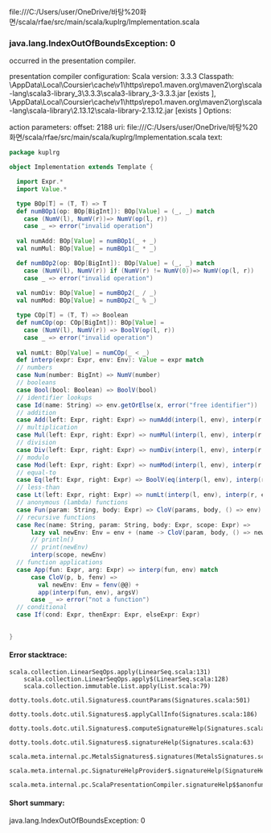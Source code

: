 file:///C:/Users/user/OneDrive/바탕%20화면/scala/rfae/src/main/scala/kuplrg/Implementation.scala
### java.lang.IndexOutOfBoundsException: 0

occurred in the presentation compiler.

presentation compiler configuration:
Scala version: 3.3.3
Classpath:
<HOME>\AppData\Local\Coursier\cache\v1\https\repo1.maven.org\maven2\org\scala-lang\scala3-library_3\3.3.3\scala3-library_3-3.3.3.jar [exists ], <HOME>\AppData\Local\Coursier\cache\v1\https\repo1.maven.org\maven2\org\scala-lang\scala-library\2.13.12\scala-library-2.13.12.jar [exists ]
Options:



action parameters:
offset: 2188
uri: file:///C:/Users/user/OneDrive/바탕%20화면/scala/rfae/src/main/scala/kuplrg/Implementation.scala
text:
```scala
package kuplrg

object Implementation extends Template {

  import Expr.*
  import Value.*

  type BOp[T] = (T, T) => T
  def numBOp1(op: BOp[BigInt]): BOp[Value] = (_, _) match
    case (NumV(l), NumV(r))=> NumV(op(l, r))
    case _ => error("invalid operation")
  
  val numAdd: BOp[Value] = numBOp1(_ + _)
  val numMul: BOp[Value] = numBOp1(_ * _)

  def numBOp2(op: BOp[BigInt]): BOp[Value] = (_, _) match
    case (NumV(l), NumV(r)) if (NumV(r) != NumV(0))=> NumV(op(l, r))
    case _ => error("invalid operation")
  
  val numDiv: BOp[Value] = numBOp2(_ / _)
  val numMod: BOp[Value] = numBOp2(_ % _)

  type COp[T] = (T, T) => Boolean
  def numCOp(op: COp[BigInt]): BOp[Value] =
    case (NumV(l), NumV(r)) => BoolV(op(l, r))
    case _ => error("invalid operation")
  
  val numLt: BOp[Value] = numCOp(_ < _)
  def interp(expr: Expr, env: Env): Value = expr match
  // numbers
  case Num(number: BigInt) => NumV(number)
  // booleans
  case Bool(bool: Boolean) => BoolV(bool)
  // identifier lookups
  case Id(name: String) => env.getOrElse(x, error("free identifier"))
  // addition
  case Add(left: Expr, right: Expr) => numAdd(interp(l, env), interp(r, env))
  // multiplication
  case Mul(left: Expr, right: Expr) => numMul(interp(l, env), interp(r, env))
  // division
  case Div(left: Expr, right: Expr) => numDiv(interp(l, env), interp(r, env))
  // modulo
  case Mod(left: Expr, right: Expr) => numMod(interp(l, env), interp(r, env))
  // equal-to
  case Eq(left: Expr, right: Expr) => BoolV(eq(interp(l, env), interp(r, env)))
  // less-than
  case Lt(left: Expr, right: Expr) => numLt(interp(l, env), interp(r, env))
  // anonymous (lambda) functions
  case Fun(param: String, body: Expr) => CloV(params, body, () => env)
  // recursive functions
  case Rec(name: String, param: String, body: Expr, scope: Expr) => 
      lazy val newEnv: Env = env + (name -> CloV(param, body, () => newEnv))
      // println()
      // print(newEnv)
      interp(scope, newEnv)
  // function applications
  case App(fun: Expr, arg: Expr) => interp(fun, env) match
      case CloV(p, b, fenv) => 
        val newEnv: Env = fenv(@@) + 
        app(interp(fun, env), argsV)
      case _ => error("not a function")
  // conditional
  case If(cond: Expr, thenExpr: Expr, elseExpr: Expr) 
  

}

```



#### Error stacktrace:

```
scala.collection.LinearSeqOps.apply(LinearSeq.scala:131)
	scala.collection.LinearSeqOps.apply$(LinearSeq.scala:128)
	scala.collection.immutable.List.apply(List.scala:79)
	dotty.tools.dotc.util.Signatures$.countParams(Signatures.scala:501)
	dotty.tools.dotc.util.Signatures$.applyCallInfo(Signatures.scala:186)
	dotty.tools.dotc.util.Signatures$.computeSignatureHelp(Signatures.scala:94)
	dotty.tools.dotc.util.Signatures$.signatureHelp(Signatures.scala:63)
	scala.meta.internal.pc.MetalsSignatures$.signatures(MetalsSignatures.scala:17)
	scala.meta.internal.pc.SignatureHelpProvider$.signatureHelp(SignatureHelpProvider.scala:51)
	scala.meta.internal.pc.ScalaPresentationCompiler.signatureHelp$$anonfun$1(ScalaPresentationCompiler.scala:435)
```
#### Short summary: 

java.lang.IndexOutOfBoundsException: 0